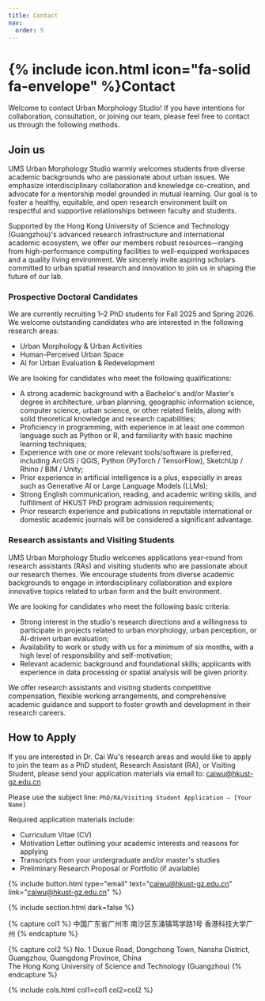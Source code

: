 ```yaml
---
title: Contact
nav:
  order: 5
---
```


# {% include icon.html icon="fa-solid fa-envelope" %}Contact
Welcome to contact Urban Morphology Studio! If you have intentions for collaboration, consultation, or joining our team, please feel free to contact us through the following methods.

## Join us

UMS Urban Morphology Studio warmly welcomes students from diverse academic backgrounds who are passionate about urban issues. We emphasize interdisciplinary collaboration and knowledge co-creation, and advocate for a mentorship model grounded in mutual learning. Our goal is to foster a healthy, equitable, and open research environment built on respectful and supportive relationships between faculty and students.

Supported by the Hong Kong University of Science and Technology (Guangzhou)'s advanced research infrastructure and international academic ecosystem, we offer our members robust resources—ranging from high-performance computing facilities to well-equipped workspaces and a quality living environment. We sincerely invite aspiring scholars committed to urban spatial research and innovation to join us in shaping the future of our lab.

### Prospective Doctoral Candidates

We are currently recruiting 1–2 PhD students for Fall 2025 and Spring 2026. We welcome outstanding candidates who are interested in the following research areas:

*   Urban Morphology & Urban Activities
*   Human-Perceived Urban Space
*   AI for Urban Evaluation & Redevelopment

We are looking for candidates who meet the following qualifications:

*   A strong academic background with a Bachelor's and/or Master's degree in architecture, urban planning, geographic information science, computer science, urban science, or other related fields, along with solid theoretical knowledge and research capabilities;
*   Proficiency in programming, with experience in at least one common language such as Python or R, and familiarity with basic machine learning techniques;
*   Experience with one or more relevant tools/software is preferred, including ArcGIS / QGIS, Python (PyTorch / TensorFlow), SketchUp / Rhino / BIM / Unity;
*   Prior experience in artificial intelligence is a plus, especially in areas such as Generative AI or Large Language Models (LLMs);
*   Strong English communication, reading, and academic writing skills, and fulfillment of HKUST PhD program admission requirements;
*   Prior research experience and publications in reputable international or domestic academic journals will be considered a significant advantage.

### Research assistants and Visiting Students

UMS Urban Morphology Studio welcomes applications year-round from research assistants (RAs) and visiting students who are passionate about our research themes. We encourage students from diverse academic backgrounds to engage in interdisciplinary collaboration and explore innovative topics related to urban form and the built environment.

We are looking for candidates who meet the following basic criteria:

*   Strong interest in the studio's research directions and a willingness to participate in projects related to urban morphology, urban perception, or AI-driven urban evaluation;
*   Availability to work or study with us for a minimum of six months, with a high level of responsibility and self-motivation;
*   Relevant academic background and foundational skills; applicants with experience in data processing or spatial analysis will be given priority.

We offer research assistants and visiting students competitive compensation, flexible working arrangements, and comprehensive academic guidance and support to foster growth and development in their research careers.

## How to Apply

If you are interested in Dr. Cai Wu's research areas and would like to apply to join the team as a PhD student, Research Assistant (RA), or Visiting Student, please send your application materials via email to: [caiwu@hkust-gz.edu.cn](mailto:caiwu@hkust-gz.edu.cn)

Please use the subject line:
`PhD/RA/Visiting Student Application – [Your Name]`

Required application materials include:

*   Curriculum Vitae (CV)
*   Motivation Letter outlining your academic interests and reasons for applying
*   Transcripts from your undergraduate and/or master's studies
*   Preliminary Research Proposal or Portfolio (if available)

{%
  include button.html
  type="email"
  text="caiwu@hkust-gz.edu.cn"
  link="caiwu@hkust-gz.edu.cn"
%}

{% include section.html dark=false %}

{% capture col1 %}
中国广东省广州市
南沙区东涌镇笃学路1号
香港科技大学广州
{% endcapture %}

{% capture col2 %}
No. 1 Duxue Road, Dongchong Town, Nansha District, Guangzhou, Guangdong Province, China  
The Hong Kong University of Science and Technology (Guangzhou)
{% endcapture %}

{% include cols.html col1=col1 col2=col2 %}
